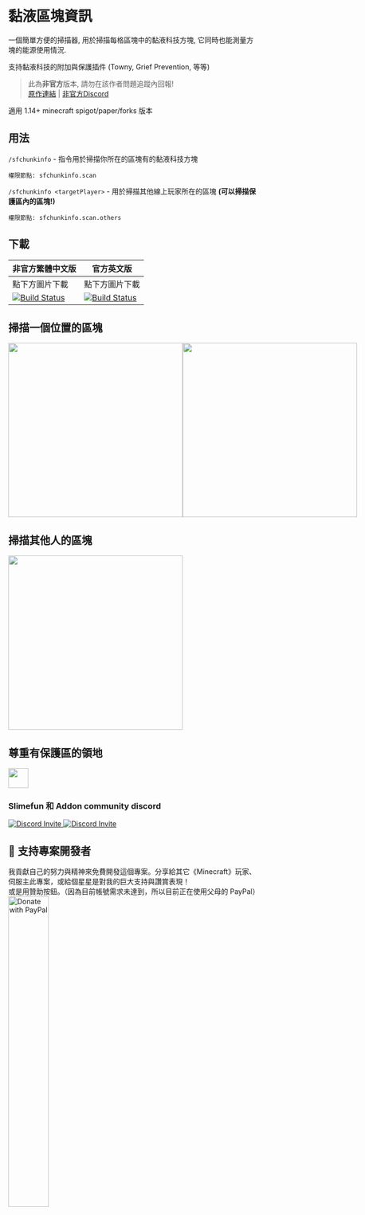 # 黏液區塊資訊
一個簡單方便的掃描器, 用於掃描每格區塊中的黏液科技方塊, 它同時也能測量方塊的能源使用情況.

支持黏液科技的附加與保護插件 (Towny, Grief Prevention, 等等)

> 此為**非官方**版本, 請勿在該作者問題追蹤內回報! <br>
> [原作連結](https://github.com/FN-FAL113/SfChunkInfo) | [非官方Discord](https://discord.gg/GF4CwjFXT9)

適用 1.14+ minecraft spigot/paper/forks 版本

## 用法
```/sfchunkinfo``` - 指令用於掃描你所在的區塊有的黏液科技方塊

```權限節點: sfchunkinfo.scan```

```/sfchunkinfo <targetPlayer>``` - 用於掃描其他線上玩家所在的區塊 **(可以掃描保護區內的區塊!)**

```權限節點: sfchunkinfo.scan.others```

## 下載
| 非官方繁體中文版 | 官方英文版 |
| -------- | -------- |
| 點下方圖片下載 | 點下方圖片下載 |
| [![Build Status](https://xMikux.github.io/builds/SlimeTraditionalTranslation/SfChunkInfo/main/badge.svg)](https://xMikux.github.io/builds/SlimeTraditionalTranslation/SfChunkInfo/main) | [![Build Status](https://thebusybiscuit.github.io/builds/FN-FAL113/SfChunkInfo/main/badge.svg)](https://blob.build/project/SfChunkInfo) |

## 掃描一個位置的區塊
<div align="center">
  <div style="display: flex;">
    <img src="https://user-images.githubusercontent.com/88238718/147554820-b1c1ec93-0e7a-4657-99d9-d091a4593b5d.png" height="350px" style="vertical-align: top;"></img>
    <img src="https://user-images.githubusercontent.com/88238718/147554808-5879f6a6-0011-46fe-89d2-c35e2f070c49.png" height="350px" style="vertical-align: top;"></img>
  </div>
</div>

## 掃描其他人的區塊
<div align="center">
  <div style="display: flex;">
    <img style="margin: center;" src="https://user-images.githubusercontent.com/88238718/147554814-c6c49d33-fec3-4850-a01a-1fb61d28b438.png" height="350px" style="vertical-align: top;"></img>
  </div>
</div>

## 尊重有保護區的領地
<div align="center">
  <div style="display: flex;">
   <img style="margin: center;" src="https://user-images.githubusercontent.com/88238718/147397288-5a8070bf-6b81-4e2d-abce-8a8c3e747172.png" height="40px" style="vertical-align: top;"></img>
  </div>
</div>

### Slimefun 和 Addon community discord
<p>
  <a href="https://discord.gg/slimefun">
    <img src="https://discordapp.com/api/guilds/565557184348422174/widget.png?style=banner3" alt="Discord Invite"/>
  </a>
  <a href="https://discord.gg/SqD3gg5SAU">
    <img src="https://discordapp.com/api/guilds/809178621424041997/widget.png?style=banner3" alt="Discord Invite"/>
  </a>
</p>

## 💖 支持專案開發者
我貢獻自己的努力與精神來免費開發這個專案。分享給其它《Minecraft》玩家、伺服主此專案，或給個星星是對我的巨大支持與讚賞表現！</br>
或是用贊助按鈕。（因為目前帳號需求未達到，所以目前正在使用父母的 PayPal）<br/>
<a href="https://www.paypal.com/paypalme/ameliaOrbeta" target=_blank>
  <img src="https://raw.githubusercontent.com/stefan-niedermann/paypal-donate-button/master/paypal-donate-button.png" alt="Donate with PayPal" width="40%" />
</a>
